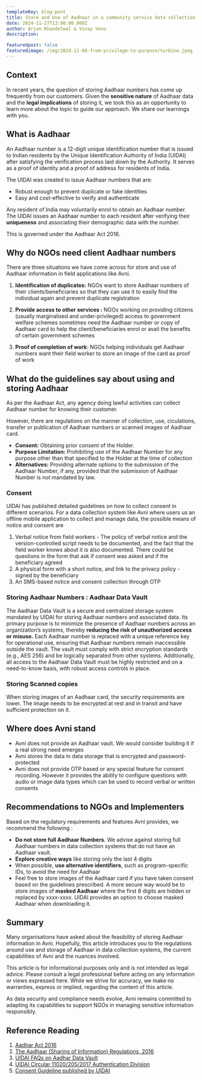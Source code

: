 ```yaml
---
templateKey: blog-post
title: Store and Use of Aadhaar in a community service data collection platform - What you need to know
date: 2024-11-27T13:00:00.000Z
author: Arjun Khandelwal & Vinay Venu
description: 

featuredpost: false
featuredimage: /img/2024-11-08-from-privilege-to-purpose/turbine.jpeg
---
```


## Context

In recent years, the question of storing Aadhaar numbers has come up frequently from our customers. Given the **sensitive nature** of Aadhaar data and the **legal implications** of storing it, we took this as an opportunity to learn more about the topic to guide our approach. We share our learnings with you. 

## What is Aadhaar

An Aadhaar number is a 12-digit unique identification number that is issued to Indian residents by the Unique Identification Authority of India (UIDAI) after satisfying the verification process laid down by the Authority. It serves as a proof of identity and a proof of address for residents of India.

The UIDAI was created to issue Aadhaar numbers that are:

- Robust enough to prevent duplicate or fake identities  
- Easy and cost-effective to verify and authenticate

Any resident of India may voluntarily enrol to obtain an Aadhaar number. The UIDAI issues an Aadhaar number to each resident after verifying their **uniqueness** and associating their demographic data with the number.

This is governed under the Aadhaar Act 2016\.

## Why do NGOs need client Aadhaar numbers

There are three situations we have come across for store and use of Aadhaar information in field applications like Avni.

1. **Identification of duplicates:** NGOs want to store Aadhaar numbers of their clients/beneficiaries so that they can use it to easily find the individual again and prevent duplicate registration

2. **Provide access to other services :** NGOs working on providing citizens (usually marginalised and under-privileged) access to government welfare schemes sometimes need the Aadhaar number or copy of Aadhaar card to help the client/beneficiaries enrol or avail the benefits of certain government schemes

3. **Proof of completion of work**: NGOs helping individuals get Aadhaar numbers want their field worker to store an image of the card as proof of work

## What do the guidelines say about using and storing Aadhaar

As per the Aadhaar Act, any agency doing lawful activities can collect Aadhaar number for knowing their customer.

However, there are regulations on the manner of collection, use, ciculations, transfer or publication of Aadhaar numbers or scanned images of Aadhaar card.  

- **Consent:** Obtaining prior consent of the Holder.   
- **Purpose Limitation:** Prohibiting use of the Aadhaar Number for any purpose other than that specified to the Holder at the time of collection  
- **Alternatives:** Providing alternate options to the submission of the Aadhaar Number, if any, provided that the submission of Aadhaar Number is not mandated by law.

### Consent

UIDAI has published detailed guidelines on how to collect consent in different scenarios. For a data collection system like Avni where users us an offline mobile application to collect and manage data, the possible means of notice and consent are

1. Verbal notice from field workers \- The policy of verbal notice and the version-controlled script needs to be documented, and the fact that the field worker knows about it is also documented. There could be questions in the form that ask if consent was asked and if the beneficiary agreed  
2. A physical form with a short notice, and link to the privacy policy \- signed by the beneficiary  
3. An SMS-based notice and consent collection through OTP

### Storing Aadhaar Numbers : Aadhaar Data Vault

The Aadhaar Data Vault is a secure and centralized storage system mandated by UIDAI for storing Aadhaar numbers and associated data. Its primary purpose is to minimize the presence of Aadhaar numbers across an organization’s systems, thereby **reducing the risk of unauthorized access or misuse.** Each Aadhaar number is replaced with a unique reference key for operational use, ensuring that Aadhaar numbers remain inaccessible outside the vault. The vault must comply with strict encryption standards (e.g., AES 256\) and be logically separated from other systems. Additionally, all access to the Aadhaar Data Vault must be highly restricted and on a need-to-know basis, with robust access controls in place.

### Storing Scanned copies

When storing images of an Aadhaar card, the security requirements are lower. The image needs to be encrypted at rest and in transit and have sufficient protection on it.

## Where does Avni stand

- Avni does not provide an Aadhaar vault. We would consider building it if a real strong need emerges  
- Avni stores the data in data storage that is encrypted and password-protected  
- Avni does not provide OTP based or any special feature for consent recording. However it provides the ability to configure questions with audio or image data types which can be used to record verbal or written consents

## Recommendations to NGOs and Implementers

Based on the regulatory requirements and features Avni provides, we recommend the following :

- **Do not store full Aadhaar Numbers**. We advise against storing full Aadhaar numbers in data collection systems that do not have an Aadhaar vault.  
- **Explore creative ways** like storing only the last 4 digits   
- When possible, **use alternative identifiers**, such as program-specific IDs, to avoid the need for Aadhaar  
- Feel free to store images of the Aadhaar card if you have taken consent based on the guidelines prescribed. A more secure way would be to store images of **masked Aadhaar** where the first 8 digits are hidden or replaced by xxxx-xxxx. UIDAI provides an option to choose masked Aadhaar when downloading it.


## Summary

Many organisations have asked about the feasibility of storing Aadhaar information in Avni. Hopefully, this article introduces you to the regulations around use and storage of Aadhaar in data collection systems, the current capabilities of Avni and the nuances involved. 

This article is for informational purposes only and is not intended as legal advice. Please consult a legal professional before acting on any information or views expressed here. While we strive for accuracy, we make no warranties, express or implied, regarding the content of this article. 

As data security and compliance needs evolve, Avni remains committed to adapting its capabilities to support NGOs in managing sensitive information responsibly.

## Reference Reading 

1. [Aadhar Act 2016](https://uidai.gov.in/images/Aadhaar_Act_2016_as_amended.pdf)   
2. [The Aadhaar (Sharing of Information) Regulations, 2016](https://uidai.gov.in/images/6_The_Aadhaar_Sharing_of_Information_Regulations_2016.pdf)   
3. [UIDAI FAQs on Aadhar Data Vault](https://uidai.gov.in/images/resource/FAQs_Aadhaar_Data_Vault_v__1_0_13122017.pdf)   
4. [UIDAI Circular 11020/205/2017 Authentication Division](https://uidai.gov.in/images/resource/Circular_Reference_Key_02082017.pdf)  
5. [Consent Guideline published by UIDAI](https://uidai.gov.in/images/resource/Final_Aadhaar_Notice_and_Consent_Guidelines.pdf)

<br/>